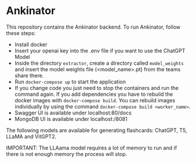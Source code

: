# Ankinator
This repository contains the Ankinator backend. To run Ankinator, follow these steps:

- Install docker
- Insert your openai key into the .env file if you want to use the ChatGPT Model
- Inside the directory `extractor`, create a directory called `model_weights` and insert the model weights file (<model_name>.pt) from the teams share there. 
- Run `docker-compose up` to start the application
- If you change code you just need to stop the containers and run the command again. If you add dependencies you have to rebuild the docker images with `docker-compose build`. You can rebuild images individually by using the command `docker-compose build <worker_name>`.
- Swagger UI is available under localhost:80/docs
- MongoDB UI is available under localhost:/8081

The following models are available for generating flashcards: ChatGPT, T5, LLaMA and VitGPT2.

IMPORTANT: The LLAama model requires a lot of memory to run and if there is not enough memory the process will stop. 

